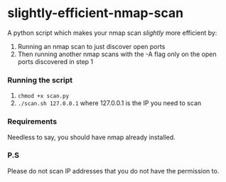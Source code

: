 # slightly-efficient-nmap-scan

A python script which makes your nmap scan *slightly* more efficient by:  
1. Running an nmap scan to just discover open ports  
2. Then running another nmap scans with the -A flag only on the open ports discovered in step 1  
  
<h3>Running the script</h3>

1. <code>chmod +x scan.py</code>
2. <code>./scan.sh 127.0.0.1</code> where 127.0.0.1 is the IP you need to scan  

<h3>Requirements</h3>

Needless to say, you should have nmap already installed.

<h3>P.S</h3>
Please do not scan IP addresses that you do not have the permission to.
